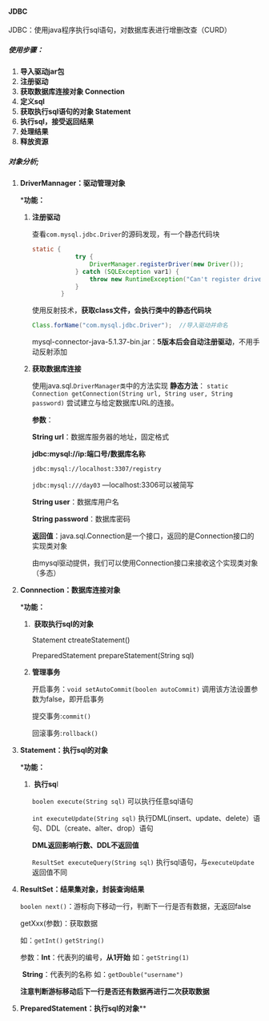#### JDBC

JDBC：使用java程序执行sql语句，对数据库表进行增删改查（CURD）

##### 使用步骤：

1. **导入驱动jar包**
2. **注册驱动**
3. **获取数据库连接对象 Connection**
4. **定义sql**
5. **获取执行sql语句的对象 Statement**
6. **执行sql，接受返回结果**
7. **处理结果**
8. **释放资源**



##### 对象分析;

1. **DriverMannager：驱动管理对象**

   ***功能：**

   1. **注册驱动**

      查看`com.mysql.jdbc.Driver`的源码发现，有一个静态代码块

      ```java
      static {
                  try {
                      DriverManager.registerDriver(new Driver());
                  } catch (SQLException var1) {
                      throw new RuntimeException("Can't register driver!");
                  }
              }
      ```

      使用反射技术，**获取class文件，会执行类中的静态代码块**

      ```java
      Class.forName("com.mysql.jdbc.Driver");  //导入驱动并命名
      ```

      mysql-connector-java-5.1.37-bin.jar：**5版本后会自动注册驱动**，不用手动反射添加

   2. **获取数据库连接**

      使用java.sql.`DriverManager类`中的方法实现
      **静态方法**：
      `static Connection getConnection(String url, String user, String password)` 尝试建立与给定数据库URL的连接。

      **参数**：

      **String url**：数据库服务器的地址，固定格式         

      **jdbc:mysql://ip:端口号/数据库名称**         

      `jdbc:mysql://localhost:3307/registry`    

      `jdbc:mysql:///day03` 	—localhost:3306可以被简写

      **String user**：数据库用户名     

      **String password**：数据库密码 

      **返回值**：java.sql.Connection是一个接口，返回的是Connection接口的实现类对象    

       由mysql驱动提供，我们可以使用Connection接口来接收这个实现类对象（多态）

2. **Connnection：数据库连接对象**

   ***功能：**

   1. ​	**获取执行sql的对象**

      Statement ctreateStatement()

      PreparedStatement prepareStatement(String sql)

   2. **管理事务**

      开启事务：`void setAutoCommit(boolen autoCommit)`	调用该方法设置参数为false，即开启事务

      提交事务:`commit()`

      回滚事务:`rollback()`

3. **Statement：执行sql的对象**

   ***功能：**

   1. ​	**执行sq**l

      `boolen execute(String sql)`	可以执行任意sql语句

      `int executeUpdate(String sql)`	执行DML(insert、update、delete）语句、DDL（create、alter、drop）语句

      **DML返回影响行数、DDL不返回值**

      `ResultSet executeQuery(String sql)`	执行sql语句，与`executeUpdate`返回值不同

4. **ResultSet：结果集对象，封装查询结果**

   `boolen next()`：游标向下移动一行，判断下一行是否有数据，无返回false

   getXxx(参数)：获取数据 	

   如：`getInt()`    `getString()`

   参数：**Int**：代表列的编号，**从1开始**	如：`getString(1)`

   ​		   **String**：代表列的名称		如：`getDouble("username")`

   **注意判断游标移动后下一行是否还有数据再进行二次获取数据**

5. **PreparedStatement：执行sql的对象****

